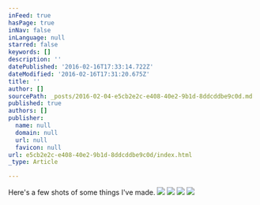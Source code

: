 ```yaml
---
inFeed: true
hasPage: true
inNav: false
inLanguage: null
starred: false
keywords: []
description: ''
datePublished: '2016-02-16T17:33:14.722Z'
dateModified: '2016-02-16T17:31:20.675Z'
title: ''
author: []
sourcePath: _posts/2016-02-04-e5cb2e2c-e408-40e2-9b1d-8ddcddbe9c0d.md
published: true
authors: []
publisher:
  name: null
  domain: null
  url: null
  favicon: null
url: e5cb2e2c-e408-40e2-9b1d-8ddcddbe9c0d/index.html
_type: Article

---
```

Here's a few shots of some things I've made.
![](https://s3-us-west-2.amazonaws.com/the-grid-img/p/2b40bc18f45ac46c1e0ac6fb5fc9f4c29309bd11.jpg)
![](https://s3-us-west-2.amazonaws.com/the-grid-img/p/ea04d11af3c1fecf50295084c15922a392d28a5f.jpg)
![](https://the-grid-user-content.s3-us-west-2.amazonaws.com/c31570cf-bf42-40a7-9738-3f49d0175b6d.JPG)
![](https://the-grid-user-content.s3-us-west-2.amazonaws.com/9a9c63c0-33d8-4709-9f48-44399d9832a3.JPG)